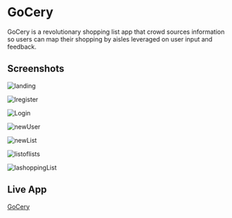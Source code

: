 # GoCery

GoCery is a revolutionary shopping list app that crowd sources information
so users can map their shopping by aisles leveraged on user input and feedback.

## Screenshots

![landing](public/readmeImages/landing1.jpg?raw=true 'Landing')

![lregister](public/readmeImages/register.png?raw=true 'Landing')

![Login](public/readmeImages/login.png?raw=true 'Login')

![newUser](public/readmeImages/newuserprompt.png.jpg?raw=true 'new user prompt')

![newList](public/readmeImages/newlist.png?raw=true 'Landing')

![listoflists](public/readmeImages/listoflists.png?raw=true 'Landing')

![lashoppingList](public/readmeImages/shoppinglist.png?raw=true 'Landing')

## Live App

[GoCery](https://gocery-app.netlify.com/)
